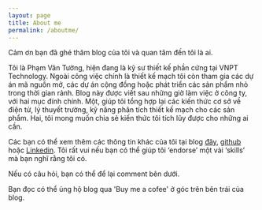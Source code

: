 ```yaml
---
layout: page
title: About me
permalink: /aboutme/
---
```

Cảm ơn bạn đã ghé thăm blog của tôi và quan tâm đến tôi là ai.

Tôi là Phạm Văn Tưởng, hiện đang là kỹ sư thiết kế phần cứng tại VNPT Technology. Ngoài công việc chính là thiết kế mạch tôi còn tham gia các dự án mã nguồn mở, các dự án cộng đồng hoặc phát triển các sản phẩm nhỏ trong thời gian rảnh. Blog này được viết sau những giờ làm việc ở công ty, với hai mục đính chính. Một, giúp tôi tổng hợp lại các kiến thức cơ sở về điện tử, lý thuyết trường, kỹ năng phân tích thiết kế mạch cho các sản phẩm. Hai, tôi mong muốn chia sẻ kiến thức tôi tích lũy được cho những ai cần.

Các bạn có thể xem thêm các thông tin khác của tôi tại blog [đây](https://anhvanthe.wordpress.com), [github](https://github.com/anhvanthe) hoặc [Linkedin](https://www.linkedin.com/in/van-tuong-pham-81a5aa59/). Tôi rất vui nếu bạn có thể giúp tôi ‘endorse’ một vài ‘skills’ mà bạn nghĩ rằng tôi có.


Nếu có câu hỏi, bạn có thể để lại comment bên dưới.

Bạn đọc có thể ủng hộ blog qua 'Buy me a cofee' ở góc trên bên trái của blog. 

